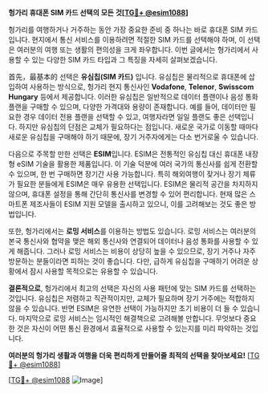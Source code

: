**헝가리 휴대폰 SIM 카드 선택의 모든 것[[TG💪+ @esim1088](https://t.me/s/esim1088)]**

헝가리를 여행하거나 거주하는 동안 가장 중요한 준비 중 하나는 바로 휴대폰 SIM 카드입니다. 현지에서 통신 서비스를 이용하려면 적절한 SIM 카드를 선택해야 하며, 이 선택은 여러분의 여행 또는 생활의 편의성을 크게 좌우합니다. 이번 글에서는 헝가리에서 사용할 수 있는 다양한 SIM 카드 타입과 그 특징을 자세히 살펴보겠습니다.

首先，最基本的 선택은 **유심칩(SIM 카드)** 입니다. 유심칩은 물리적으로 휴대폰에 삽입하여 사용하는 방식으로, 헝가리 현지 통신사인 **Vodafone**, **Telenor**, **Swisscom Hungary** 등에서 제공합니다. 이러한 유심칩은 일반적으로 데이터 플랜이나 음성 통화 플랜을 구매할 수 있으며, 다양한 가격대와 용량이 존재합니다. 예를 들어, 데이터만 필요한 경우 데이터 전용 플랜을 선택할 수 있고, 여행자라면 일일 플랜도 좋은 선택입니다. 하지만 유심칩의 단점은 교체가 필요하다는 점입니다. 새로운 국가로 이동할 때마다 새로운 유심칩을 구매해야 하기 때문에, 장기 거주자에게는 다소 번거로울 수 있습니다.

다음으로 주목할 만한 선택은 **ESIM**입니다. ESIM은 전통적인 유심칩 대신 휴대폰 내장형 eSIM 기술을 활용한 제품입니다. 이 기술 덕분에 여러 국가의 통신사를 쉽게 전환할 수 있으며, 한 번 구매하면 장기간 사용 가능합니다. 특히 해외여행이 잦거나 장기 체류가 필요한 분들에게 ESIM은 매우 유용한 선택입니다. ESIM은 물리적 공간을 차지하지 않으며, 휴대폰 설정을 통해 간단히 통신사를 변경할 수 있어 편리합니다. 현재 많은 스마트폰 제조사들이 ESIM 지원 모델을 출시하고 있으니, 이를 고려해보는 것도 좋은 방법입니다.

또한, 헝가리에서는 **로밍 서비스**를 이용하는 방법도 있습니다. 로밍 서비스는 여러분의 본국 통신사와 협약을 맺은 해외 통신사와 연결되어 데이터나 음성 통화를 사용할 수 있게 해줍니다. 그러나 로밍 서비스는 비용이 상당히 높을 수 있으므로, 장기 거주나 자주 방문하는 분들이라면 피하는 것이 좋습니다. 다만, 급하게 유심칩을 구매하기 어려운 상황에서 잠시 사용할 목적으로는 유용할 수 있습니다.

**결론적으로**, 헝가리에서 최고의 선택은 자신의 사용 패턴에 맞는 SIM 카드를 선택하는 것입니다. 유심칩은 저렴하고 직관적이지만, 교체가 필요하며 장기 거주에는 적합하지 않을 수 있습니다. 반면 ESIM은 유연한 선택이 가능하지만 초기 비용이 더 들 수 있습니다. 마지막으로 로밍 서비스는 임시적인 해결책으로 고려해볼 만합니다. 무엇보다 중요한 것은 자신이 어떤 통신 환경에서 효율적으로 사용할 수 있는지를 미리 파악하는 것입니다.

**여러분의 헝가리 생활과 여행을 더욱 편리하게 만들어줄 최적의 선택을 찾아보세요!** [[TG💪+ @esim1088](https://t.me/s/esim1088)]

[[TG💪+ @esim1088](https://t.me/s/esim1088) ![Image](https://i.postimg.cc/Y0z9fWf4/image.png)]